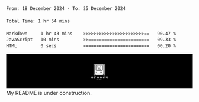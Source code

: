 <!--START_SECTION:waka-->

```txt
From: 18 December 2024 - To: 25 December 2024

Total Time: 1 hr 54 mins

Markdown     1 hr 43 mins    >>>>>>>>>>>>>>>>>>>>>>>==   90.47 %
JavaScript   10 mins         >>=======================   09.33 %
HTML         0 secs          =========================   00.20 %
```

<!--END_SECTION:waka-->

<img src="https://raw.githubusercontent.com/n3xta/image-hosting/main/img/202411032331174.png"/>
My README is under construction. 
